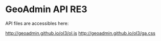 GeoAdmin API RE3
================

API files are accessibles here:

http://geoadmin.github.io/ol3/ol.js
http://geoadmin.github.io/ol3/ga.css
